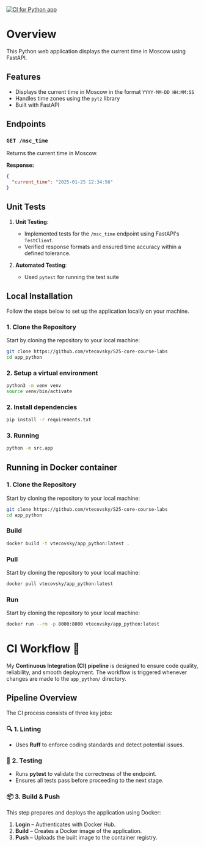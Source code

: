 [![CI for Python app](https://github.com/vtecovsky/S25-core-course-labs/actions/workflows/ci-python.yaml/badge.svg?branch=lab-3)](https://github.com/vtecovsky/S25-core-course-labs/actions/workflows/ci-python.yaml)

# Overview

This Python web application displays the current time in Moscow using FastAPI.

## Features

- Displays the current time in Moscow in the format `YYYY-MM-DD HH:MM:SS`
- Handles time zones using the `pytz` library
- Built with FastAPI

## Endpoints

### `GET /msc_time`

Returns the current time in Moscow.

**Response:**

```json
{
  "current_time": "2025-01-25 12:34:56"
}
```

## Unit Tests

1. **Unit Testing**:  
   - Implemented tests for the `/msc_time` endpoint using FastAPI's `TestClient`.
   - Verified response formats and ensured time accuracy within a defined tolerance.

2. **Automated Testing**:  
   - Used `pytest` for running the test suite

## Local Installation

Follow the steps below to set up the application locally on your machine.

### 1. Clone the Repository

Start by cloning the repository to your local machine:

```bash
git clone https://github.com/vtecovsky/S25-core-course-labs
cd app_python
```

### 2. Setup a virtual environment

```bash
python3 -m venv venv
source venv/bin/activate
```

### 2. Install dependencies

```bash
pip install -r requirements.txt
```

### 3. Running

```bash
python -m src.app
```

## Running in Docker container

### 1. Clone the Repository

Start by cloning the repository to your local machine:

```bash
git clone https://github.com/vtecovsky/S25-core-course-labs
cd app_python
```

### Build

```bash
docker build -t vtecovsky/app_python:latest .
```

### Pull

Start by cloning the repository to your local machine:

```bash
docker pull vtecovsky/app_python:latest
```

### Run

Start by cloning the repository to your local machine:

```bash
docker run --rm -p 8000:8000 vtecovsky/app_python:latest
```

# **CI Workflow** 🚀  

My **Continuous Integration (CI) pipeline** is designed to ensure code quality, reliability, and smooth deployment. The workflow is triggered whenever changes are made to the `app_python/` directory.  

## **Pipeline Overview**  
The CI process consists of three key jobs:  

### 🔍 **1. Linting**
- Uses **Ruff** to enforce coding standards and detect potential issues.  

### 🧪 **2. Testing**
- Runs **pytest** to validate the correctness of the endpoint.  
- Ensures all tests pass before proceeding to the next stage.  

### 📦 **3. Build & Push**  
This step prepares and deploys the application using Docker:  
1. **Login** – Authenticates with Docker Hub.  
2. **Build** – Creates a Docker image of the application.  
3. **Push** – Uploads the built image to the container registry.  
